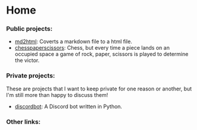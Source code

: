 # Home 

### Public projects:

- [md2html](md2html): Coverts a markdown file to a html file.
- [chesspaperscissors](chesspaperscissors): Chess, but every time a piece lands on an occupied space a game of rock, paper, scissors is played to determine the victor.

### Private projects:
These are projects that I want to keep private for one reason or another, but I'm still more than happy to discuss them!
- [discordbot](discordbot): A Discord bot written in Python. 

### Other links: 
